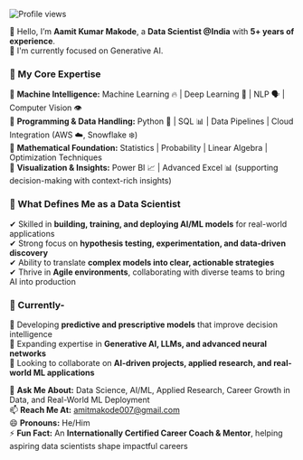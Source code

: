 ![Profile views](https://komarev.com/ghpvc/?username=amitmakode&color=blue&style=flat)


👋 Hello, I’m **Aamit Kumar Makode**, a **Data Scientist @India** with **5+ years of experience**.  
🔭 I'm currently focused on Generative AI.

### 🌟 My Core Expertise  
🔹 **Machine Intelligence:** Machine Learning 🔥 | Deep Learning 🧠 | NLP 🗣️ | Computer Vision 👁️  
🔹 **Programming & Data Handling:** Python 🐍 | SQL 📊 | Data Pipelines | Cloud Integration (AWS ☁️, Snowflake ❄️)  
🔹 **Mathematical Foundation:** Statistics | Probability | Linear Algebra | Optimization Techniques  
🔹 **Visualization & Insights:** Power BI 📈 | Advanced Excel 📊 (supporting decision-making with context-rich insights)  

### 🚀 What Defines Me as a Data Scientist  
✔ Skilled in **building, training, and deploying AI/ML models** for real-world applications  
✔ Strong focus on **hypothesis testing, experimentation, and data-driven discovery**  
✔ Ability to translate **complex models into clear, actionable strategies**  
✔ Thrive in **Agile environments**, collaborating with diverse teams to bring AI into production  
  
### 🔎 Currently-  
🔭 Developing **predictive and prescriptive models** that improve decision intelligence  
🌱 Expanding expertise in **Generative AI, LLMs, and advanced neural networks**  
👯 Looking to collaborate on **AI-driven projects, applied research, and real-world ML applications**  

💬 **Ask Me About:** Data Science, AI/ML, Applied Research, Career Growth in Data, and Real-World ML Deployment  
📫 **Reach Me At:** [amitmakode007@gmail.com](mailto:amitmakode007@gmail.com)  
😄 **Pronouns:** He/Him  
⚡ **Fun Fact:** An **Internationally Certified Career Coach & Mentor**, helping aspiring data scientists shape impactful careers  




